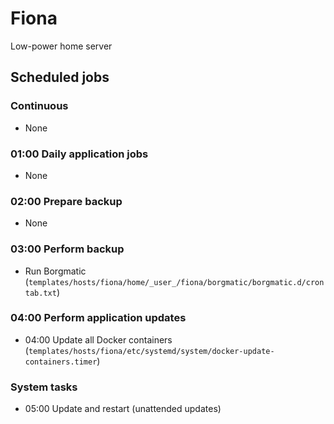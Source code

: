# Fiona

Low-power home server

## Scheduled jobs

### Continuous

- None

### 01:00 Daily application jobs

- None

### 02:00 Prepare backup

- None

### 03:00 Perform backup

- Run Borgmatic (`templates/hosts/fiona/home/_user_/fiona/borgmatic/borgmatic.d/crontab.txt`)

### 04:00 Perform application updates

- 04:00 Update all Docker containers (`templates/hosts/fiona/etc/systemd/system/docker-update-containers.timer`)

### System tasks

- 05:00 Update and restart (unattended updates)

